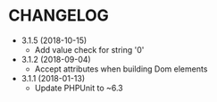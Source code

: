 CHANGELOG
===================

* 3.1.5 (2018-10-15)
  * Add value check for string '0'
* 3.1.2 (2018-09-04)
  * Accept attributes when building Dom elements
* 3.1.1 (2018-01-13)
  * Update PHPUnit to ~6.3
